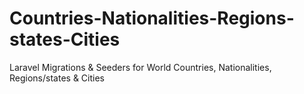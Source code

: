 # Countries-Nationalities-Regions-states-Cities
Laravel Migrations & Seeders for World Countries, Nationalities, Regions/states & Cities
